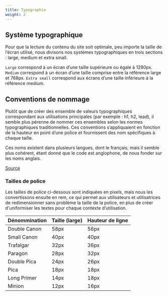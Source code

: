 ```yaml
---
title: Typographie
weight: 2
---
```


## Système typographique

Pour que la lecture du contenu du site soit optimale, peu importe la taille de l’écran utilisé, nous divisons nos systèmes typographiques en trois sections : large, medium et extra small.

`Large` correspond à un écran d’une taille supérieure ou égale à 1280px.
`Medium` correspond à un écran d’une taille comprise entre la référence large et 768px.
`Extra small` correspond aux écrans d’une taille inférieure à la référence medium.

## Conventions de nommage

Plutôt que de créer des ensemble de valeurs typographiques correspondant aux utilisations principales (par exemple : h1, h2, lead), il semble plus pérenne de nommer ces ensembles selon les normes typographiques traditionnelles. Ces conventions s’appliquaient en fonction de la hauteur en point d’une police et fournissent des nom spécifiques à chaque taille.

Ces noms existent dans plusieurs langues, dont le français, mais il semble plus cohérent, étant donné que le code est anglophone, de nous fonder sur les noms anglais.

[Source](https://en.wikipedia.org/wiki/Traditional_point-size_names)

### Tailles de police

Les tailles de police ci-dessous sont indiquées en pixels, mais nous les convertissons ensuite en rem, ce qui permet aux utilisateurs et utilisatrices de redimensionner sans problème la taille de la police, en plus de créer d'uniformiser les textes pour chaque contexte d’utilisation.

| Dénommination    | Taille (large) | Hauteur de ligne |
| ---------------- | -------------- | ---------------- |
| Double Canon     | 58px           | 56px             |
| Small Canon      | 40px           | 40px             |
| Trafalgar        | 32px           | 36px             |
| Paragon          | 28px           | 32px             |
| Double Pica      | 24px           | 26px             |
| Pica             | 18px           | 18px             |
| Long Primer      | 14px           | 18px             |
| Minion           | 12px           | 16px             |
